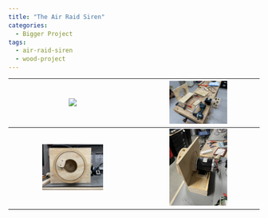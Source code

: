 ```yaml
---
title: "The Air Raid Siren"
categories:
  - Bigger Project
tags:
  - air-raid-siren
  - wood-project
---
```


| <a href="https://youtu.be/6DojHYXntNY"><img src="https://github.com/JDGate/jdgate.github.io/blob/master/assets/video/SirenMaxoutThumbnail.PNG"></a> | <img src="https://github.com/JDGate/jdgate.github.io/blob/master/assets/images/AirRaidInProcess.JPEG" width=50% height=50%> |
| :---: | :---: |
| <img src="https://github.com/JDGate/jdgate.github.io/blob/master/assets/images/AirRaidFront.JPEG" width=50% height=50%>  | <img src="https://github.com/JDGate/jdgate.github.io/blob/master/assets/images/AirRaidBack.JPEG" width=50% height=50%>  |

